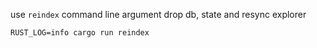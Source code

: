 use `reindex` command line argument drop db, state and resync explorer

```
RUST_LOG=info cargo run reindex
```

